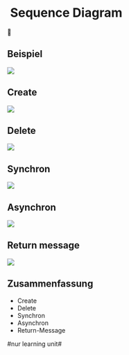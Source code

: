 #  Sequence Diagram
🧬

## Beispiel
![][image-1]

## Create

![][image-2]

## Delete

![][image-3]


## Synchron
![][image-4]


## Asynchron
![][image-5]

## Return message

![][image-6]


## Zusammenfassung
- Create
- Delete
- Synchron
- Asynchron
- Return-Message

[image-1]:	assets/Bildschirmfoto%202022-12-17%20um%2017.12.32.png
[image-2]:	assets/Bildschirmfoto%202022-12-17%20um%2017.16.57.png
[image-3]:	assets/DraggedImage.tiff
[image-4]:	https://d3n817fwly711g.cloudfront.net/uploads/2017/01/Synchronous-Message.png
[image-5]:	assets/Bildschirmfoto%202022-12-17%20um%2017.16.25.png
[image-6]:	assets/Bildschirmfoto%202022-12-17%20um%2017.16.44.png

#nur learning unit#